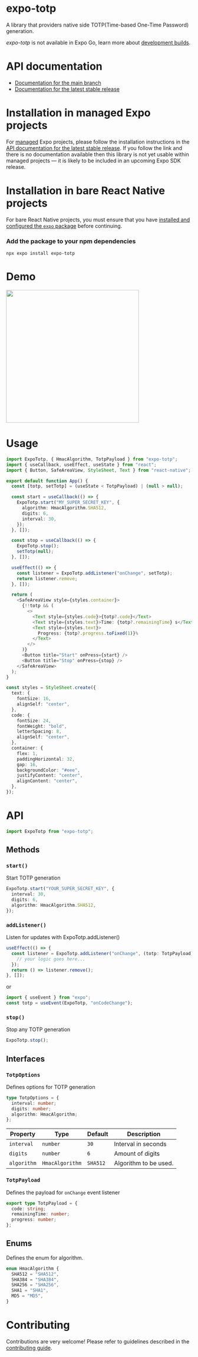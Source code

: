 # expo-totp

A library that providers native side TOTP(Time-based One-Time Password) generation.

_expo-totp_ is not available in Expo Go, learn more about [development builds](https://docs.expo.dev/develop/development-builds/introduction/).

# API documentation

- [Documentation for the main branch](https://github.com/expo/expo/blob/main/docs/pages/versions/unversioned/sdk/totp.md)
- [Documentation for the latest stable release](https://docs.expo.dev/versions/latest/sdk/totp/)

# Installation in managed Expo projects

For [managed](https://docs.expo.dev/archive/managed-vs-bare/) Expo projects, please follow the installation instructions in the [API documentation for the latest stable release](#api-documentation). If you follow the link and there is no documentation available then this library is not yet usable within managed projects &mdash; it is likely to be included in an upcoming Expo SDK release.

# Installation in bare React Native projects

For bare React Native projects, you must ensure that you have [installed and configured the `expo` package](https://docs.expo.dev/bare/installing-expo-modules/) before continuing.

### Add the package to your npm dependencies

```
npx expo install expo-totp
```

# Demo

<a href="https://github.com/EdgarJMesquita/expo-totp"><img src="./docs/assets/demo.gif" width="360"></a>

# Usage

```typescript
import ExpoTotp, { HmacAlgorithm, TotpPayload } from "expo-totp";
import { useCallback, useEffect, useState } from "react";
import { Button, SafeAreaView, StyleSheet, Text } from "react-native";

export default function App() {
  const [totp, setTotp] = (useState < TotpPayload) | (null > null);

  const start = useCallback(() => {
    ExpoTotp.start("MY_SUPER_SECRET_KEY", {
      algorithm: HmacAlgorithm.SHA512,
      digits: 6,
      interval: 30,
    });
  }, []);

  const stop = useCallback(() => {
    ExpoTotp.stop();
    setTotp(null);
  }, []);

  useEffect(() => {
    const listener = ExpoTotp.addListener("onChange", setTotp);
    return listener.remove;
  }, []);

  return (
    <SafeAreaView style={styles.container}>
      {!!totp && (
        <>
          <Text style={styles.code}>{totp?.code}</Text>
          <Text style={styles.text}>Time: {totp?.remainingTime} s</Text>
          <Text style={styles.text}>
            Progress: {totp?.progress.toFixed(1)}%
          </Text>
        </>
      )}
      <Button title="Start" onPress={start} />
      <Button title="Stop" onPress={stop} />
    </SafeAreaView>
  );
}

const styles = StyleSheet.create({
  text: {
    fontSize: 16,
    alignSelf: "center",
  },
  code: {
    fontSize: 24,
    fontWeight: "bold",
    letterSpacing: 8,
    alignSelf: "center",
  },
  container: {
    flex: 1,
    paddingHorizontal: 32,
    gap: 16,
    backgroundColor: "#eee",
    justifyContent: "center",
    alignContent: "center",
  },
});
```

# API

```typescript
import ExpoTotp from "expo-totp";
```

## Methods

### `start()`

Start TOTP generation

```typescript
ExpoTotp.start("YOUR_SUPER_SECRET_KEY", {
  interval: 30,
  digits: 6,
  algorithm: HmacAlgorithm.SHA512,
});
```

### `addListener()`

Listen for updates with ExpoTotp.addListener()

```typescript
useEffect(() => {
  const listener = ExpoTotp.addListener("onChange", (totp: TotpPayload) => {
    // your logic goes here...
  });
  return () => listener.remove();
}, []);
```

or

```typescript
import { useEvent } from "expo";
const totp = useEvent(ExpoTotp, "onCodeChange");
```

### `stop()`

Stop any TOTP generation

```typescript
ExpoTotp.stop();
```

## Interfaces

### `TotpOptions`

Defines options for TOTP generation

```typescript
type TotpOptions = {
  interval: number;
  digits: number;
  algorithm: HmacAlgorithm;
};
```

| Property    | Type            | Default  | Description           |
| ----------- | --------------- | -------- | --------------------- |
| `interval`  | `number `       | `30`     | Interval in seconds   |
| `digits`    | `number`        | `6`      | Amount of digits      |
| `algorithm` | `HmacAlgorithm` | `SHA512` | Algorithm to be used. |

### `TotpPayload`

Defines the payload for `onChange` event listener

```typescript
export type TotpPayload = {
  code: string;
  remainingTime: number;
  progress: number;
};
```

## Enums

Defines the enum for algorithm.

```typescript
enum HmacAlgorithm {
  SHA512 = "SHA512",
  SHA384 = "SHA384",
  SHA256 = "SHA256",
  SHA1 = "SHA1",
  MD5 = "MD5",
}
```

# Contributing

Contributions are very welcome! Please refer to guidelines described in the [contributing guide](https://github.com/expo/expo#contributing).
